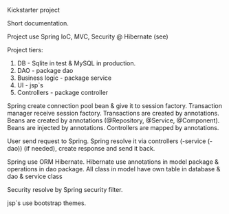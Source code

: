 Kickstarter project

Short documentation.

Project use Spring IoC, MVC, Security @ Hibernate (see)

Project tiers:<br>
1. DB - Sqlite in test & MySQL in production.<br>
2. DAO - package dao<br>
3. Business logic - package service<br>
4. UI - jsp`s<br>
5. Controllers - package controller<br>

Spring create connection pool bean & give it to session factory. Transaction manager receive session factory.
Transactions are created by annotations.
Beans are created by annotations (@Repository, @Service, @Component).
Beans are injected by annotations.
Controllers are mapped by annotations.

User send request to Spring. Spring resolve it via controllers (-service (-dao)) (if needed), create response and send it back.

Spring use ORM Hibernate.
Hibernate use annotations in model package & operations in dao package.
All class in model have own table in database & dao & service class

Security resolve by Spring security filter.

jsp`s use bootstrap themes.
